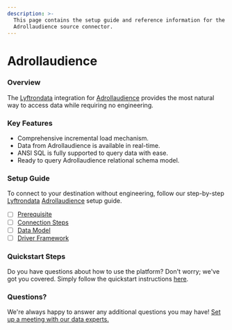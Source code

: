 ```yaml
---
description: >-
  This page contains the setup guide and reference information for the
  Adrollaudience source connector.
---
```


# Adrollaudience

### Overview

The [Lyftrondata](https://www.lyftrondata.com/) integration for [Adrollaudience](None/) provides the most natural way to access data while requiring no engineering.

### Key Features

* Comprehensive incremental load mechanism.
* Data from Adrollaudience is available in real-time.
* ANSI SQL is fully supported to query data with ease.
* Ready to query Adrollaudience relational schema model.

### Setup Guide

To connect to your destination without engineering, follow our step-by-step [Lyftrondata](https://www.lyftrondata.com/) [Adrollaudience](None/) setup guide.

* [ ] [Prerequisite](prerequisite.md)
* [ ] [Connection Steps](connection-steps.md)
* [ ] [Data Model](data-model/erd.md)
* [ ] [Driver Framework](driver-framework/)

### Quickstart Steps

Do you have questions about how to use the platform? Don't worry; we've got you covered. Simply follow the quickstart instructions [here](../../).

### Questions? <a href="#questions" id="questions"></a>

We're always happy to answer any additional questions you may have! [Set up a meeting with our data experts.](https://www.lyftrondata.com/book-a-meeting/)
